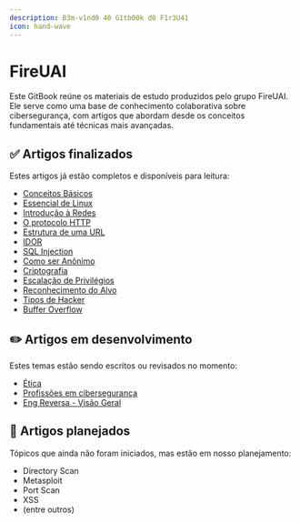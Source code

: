 ```yaml
---
description: B3m-v1nd0 40 G1tb00k d0 F1r3U41
icon: hand-wave
---
```


# FireUAI

Este GitBook reúne os materiais de estudo produzidos pelo grupo FireUAI. Ele serve como uma base de conhecimento colaborativa sobre cibersegurança, com artigos que abordam desde os conceitos fundamentais até técnicas mais avançadas.

## ✅ Artigos finalizados

Estes artigos já estão completos e disponíveis para leitura:

* [Conceitos Básicos](introducao/conceitos-basicos.md)
* [Essencial de Linux](fundamentos/essencial-de-linux.md)
* [Introdução à Redes](fundamentos/introducao-a-redes.md)
* [O protocolo HTTP](seguranca-web/http-e-https.md)
* [Estrutura de uma URL](seguranca-web/estrutura-de-uma-url.md)
* [IDOR](seguranca-web/idor.md)
* [SQL Injection](seguranca-web/sql-injection.md)
* [Como ser Anônimo](extras/como-ser-anonimo.md)
* [Criptografia](criptografia/criptografia.md)
* [Escalação de Privilégios](full-pwn/privilege-escalation.md)
* [Reconhecimento do Alvo](full-pwn/reconhecimento-do-alvo.md)
* [Tipos de Hacker](introducao/tipos-de-hacker.md)
* [Buffer Overflow](binary-exploitation/buffer%20overflow.md)

## ✏️ Artigos em desenvolvimento

Estes temas estão sendo escritos ou revisados no momento:

* [Ética](introducao/etica.md)
* [Profissões em cibersegurança](introducao/profissoes-em-ciberseguranca.md)
* [Eng Reversa - Visão Geral](engenharia-reversa/visão%20geral.md)

## 📌 Artigos planejados

Tópicos que ainda não foram iniciados, mas estão em nosso planejamento:

* Directory Scan
* Metasploit
* Port Scan
* XSS
* (entre outros)
